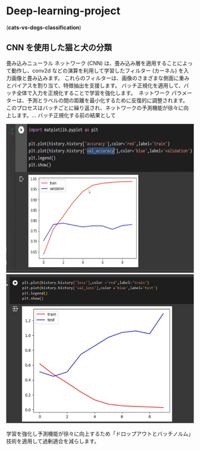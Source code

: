 # Deep-learning-project
(**cats-vs-dogs-classification**)

## CNN を使用した猫と犬の分類

畳み込みニューラル ネットワーク (CNN) は、畳み込み層を適用することによって動作し、conv2d などの演算を利用して学習したフィルター (カーネル) を入力画像と畳み込みます。 これらのフィルターは、画像のさまざまな側面に重みとバイアスを割り当て、特徴抽出を支援します。
バッチ正規化を適用して、バッチ全体で入力を正規化することで学習を強化します。 
 ネットワーク パラメーターは、予測とラベルの間の距離を最小化するために反復的に調整されます。 このプロセスはバッチごとに繰り返され、ネットワークの予測機能が徐々に向上します。...
 バッチ正規化する前の結果として
 
<img src="old_val_accuracy.png" height="400px" width ="550px">　
<img src="old loss_accuracy.png" height="400px" width ="550px">　

学習を強化し予測機能が徐々に向上するため「ドロップアウトとバッチノルム」技術を適用して過剰適合を減らします。
